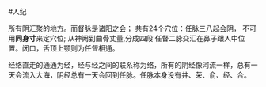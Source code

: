#人纪 

所有阴汇聚的地方。而督脉是诸阳之会；
共有24个穴位：任脉三八起会阴，
不可用**同身寸**来定穴位; 从神阙到曲骨丈量,分成四段
任督二脉交汇在鼻子跟人中位置。闭口，舌顶上颚则为任督相通。

经络直走的通通为经，经与经之间的联系称为络，所有的阴经像河流一样，总有一天会流入大海，阴经总有一天会回到任脉。任脉本身没有井、荣、俞、经、合。


























